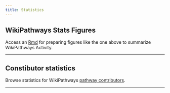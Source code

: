 ```yaml
---
title: Statistics
---
```


<div class="container">
              <a href="/rmd/stats">
                <div class="stats-gif"></div>  
              </a>
</div>

<div id="rmd">
<h2>WikiPathways Stats Figures</h2>
<p>Access an <a href="https://new.wikipathways.org/rmd/stats">Rmd</a> for preparing figures like the one above to summarize WikiPathways Activity.</p>
</div>
<hr>
<div id="contributors">
<h2>Constibutor statistics</h2>
<p>Browse statistics for WikiPathways <a href="https://github.com/wikipathways/wikipathways-database/graphs/contributors" target="_blank">pathway contributors</a>.</p>
</div>
<hr>
